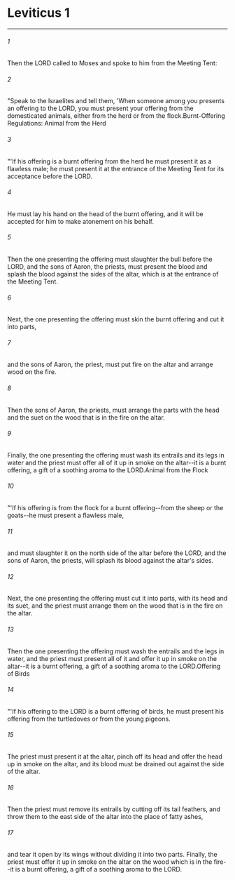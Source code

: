 # Leviticus 1
***



###### 1 
Then the LORD called to Moses and spoke to him from the Meeting Tent: 

###### 2 
"Speak to the Israelites and tell them, 'When someone among you presents an offering to the LORD, you must present your offering from the domesticated animals, either from the herd or from the flock.Burnt-Offering Regulations: Animal from the Herd 

###### 3 
"'If his offering is a burnt offering from the herd he must present it as a flawless male; he must present it at the entrance of the Meeting Tent for its acceptance before the LORD. 

###### 4 
He must lay his hand on the head of the burnt offering, and it will be accepted for him to make atonement on his behalf. 

###### 5 
Then the one presenting the offering must slaughter the bull before the LORD, and the sons of Aaron, the priests, must present the blood and splash the blood against the sides of the altar, which is at the entrance of the Meeting Tent. 

###### 6 
Next, the one presenting the offering must skin the burnt offering and cut it into parts, 

###### 7 
and the sons of Aaron, the priest, must put fire on the altar and arrange wood on the fire. 

###### 8 
Then the sons of Aaron, the priests, must arrange the parts with the head and the suet on the wood that is in the fire on the altar. 

###### 9 
Finally, the one presenting the offering must wash its entrails and its legs in water and the priest must offer all of it up in smoke on the altar--it is a burnt offering, a gift of a soothing aroma to the LORD.Animal from the Flock 

###### 10 
"'If his offering is from the flock for a burnt offering--from the sheep or the goats--he must present a flawless male, 

###### 11 
and must slaughter it on the north side of the altar before the LORD, and the sons of Aaron, the priests, will splash its blood against the altar's sides. 

###### 12 
Next, the one presenting the offering must cut it into parts, with its head and its suet, and the priest must arrange them on the wood that is in the fire on the altar. 

###### 13 
Then the one presenting the offering must wash the entrails and the legs in water, and the priest must present all of it and offer it up in smoke on the altar--it is a burnt offering, a gift of a soothing aroma to the LORD.Offering of Birds 

###### 14 
"'If his offering to the LORD is a burnt offering of birds, he must present his offering from the turtledoves or from the young pigeons. 

###### 15 
The priest must present it at the altar, pinch off its head and offer the head up in smoke on the altar, and its blood must be drained out against the side of the altar. 

###### 16 
Then the priest must remove its entrails by cutting off its tail feathers, and throw them to the east side of the altar into the place of fatty ashes, 

###### 17 
and tear it open by its wings without dividing it into two parts. Finally, the priest must offer it up in smoke on the altar on the wood which is in the fire--it is a burnt offering, a gift of a soothing aroma to the LORD.

